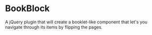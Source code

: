 BookBlock
=========

A jQuery plugin that will create a booklet-like component that let's you navigate through its items by flipping the pages.